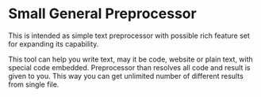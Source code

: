 Small General Preprocessor
==========================
This is intended as simple text preprocessor with possible rich feature set for
expanding its capability.

This tool can help you write text, may it be code, website or plain text, with
special code embedded. Preprocessor than resolves all code and result is given to
you. This way you can get unlimited number of different results from single file.
